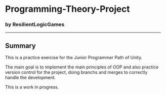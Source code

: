 # Programming-Theory-Project
### by ResilientLogicGames

<hr>

## Summary
This is a practice exercise for the Junior Programmer Path of Unity. 

The main goal is to implement the main principles of OOP and also practice version control for the project, doing branchs and merges to correctly handle the development.

This is a work in progress.
